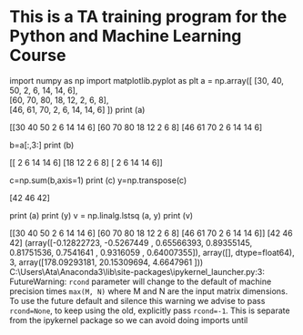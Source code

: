 # This is a TA training program for the Python and Machine Learning Course 
import numpy as np
import matplotlib.pyplot as plt
a = np.array([
    [30, 40, 50,  2,  6, 14, 14, 6],  
    [60, 70, 80, 18, 12,  2,  6, 8],  
    [46, 61, 70,  2,  6, 14, 14, 6]
])
print (a)

[[30 40 50  2  6 14 14  6]
 [60 70 80 18 12  2  6  8]
 [46 61 70  2  6 14 14  6]

b=a[:,3:]
print (b)

[[ 2  6 14 14  6]
 [18 12  2  6  8]
 [ 2  6 14 14  6]]

c=np.sum(b,axis=1)
print (c)
y=np.transpose(c)

[42 46 42]

print (a)
print (y)
v = np.linalg.lstsq (a, y)
print (v)

[[30 40 50  2  6 14 14  6]
 [60 70 80 18 12  2  6  8]
 [46 61 70  2  6 14 14  6]]
[42 46 42]
(array([-0.12822723, -0.5267449 ,  0.65566393,  0.89355145,  0.81751536,
        0.7541641 ,  0.9316059 ,  0.64007355]), array([], dtype=float64), 3, array([178.09293181,  20.15309694,   4.6647961 ]))
C:\Users\Ata\Anaconda3\lib\site-packages\ipykernel_launcher.py:3: FutureWarning: `rcond` parameter will change to the default of machine precision times ``max(M, N)`` where M and N are the input matrix dimensions.
To use the future default and silence this warning we advise to pass `rcond=None`, to keep using the old, explicitly pass `rcond=-1`.
  This is separate from the ipykernel package so we can avoid doing imports until
